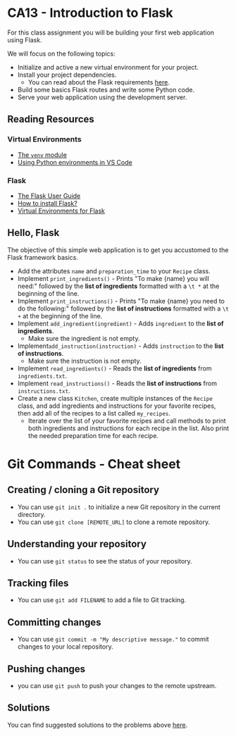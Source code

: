 # CA13 - Introduction to Flask

For this class assignment you will be building your first web application using Flask.

We will focus on the following topics:

* Initialize and active a new virtual environment for your project.
* Install your project dependencies.
  * You can read about the Flask requirements [here](https://flask.palletsprojects.com/en/1.1.x/installation/#dependencies). 
* Build some basics Flask routes and write some Python code.
* Serve your web application using the development server.

## Reading Resources

### Virtual Environments

* [The `venv` module](https://docs.python.org/3/tutorial/venv.html)
* [Using Python environments in VS Code](https://code.visualstudio.com/docs/python/environments)

### Flask

* [The Flask User Guide](https://flask.palletsprojects.com/en/1.1.x/)
* [How to install Flask?](https://flask.palletsprojects.com/en/1.1.x/installation/)
* [Virtual Environments for Flask](https://flask.palletsprojects.com/en/1.1.x/installation/#virtual-environments)

## Hello, Flask

The objective of this simple web application is to get you accustomed to the Flask framework basics.

* Add the attributes `name` and `preparation_time` to your `Recipe` class.
* Implement `print_ingredients()` - Prints "To make {name} you will need:" followed by the **list of ingredients** formatted with a `\t *` at the beginning of the line.
* Implement `print_instructions()` - Prints "To make {name} you need to do the following:" followed by the **list of instructions** formatted with a `\t +` at the beginning of the line.
* Implement `add_ingredient(ingredient)` - Adds `ingredient` to the **list of ingredients**.
  * Make sure the ingredient is not empty.
* Implement`add_instruction(instruction)` - Adds `instruction` to the **list of instructions**.
  * Make sure the instruction is not empty.
* Implement  `read_ingredients()` - Reads the **list of ingredients** from `ingredients.txt`.
* Implement  `read_instructions()` - Reads the **list of instructions** from `instructions.txt`.
* Create a new class `Kitchen`, create multiple instances of the `Recipe` class, and add ingredients and instructions for your favorite recipes, then add all of the recipes to a list called `my_recipes`.
  * Iterate over the list of your favorite recipes and call methods to print both ingredients and instructions for each recipe in the list. Also print the needed preparation time for each recipe.


# Git Commands - Cheat sheet

## Creating / cloning a Git repository

* You can use `git init .` to initialize a new Git repository in the current directory.
* You can use `git clone [REMOTE_URL]` to clone a remote repository.

## Understanding your repository

* You can use `git status` to see the status of your repository.

## Tracking files

* You can use `git add FILENAME` to add a file to Git tracking.

## Committing changes

* You can use `git commit -m "My descriptive message."` to commit changes to your local repository.

## Pushing changes

* you can use `git push` to push your changes to the remote upstream.

## Solutions

You can find suggested solutions to the problems above [here](./CA11-solutions/).